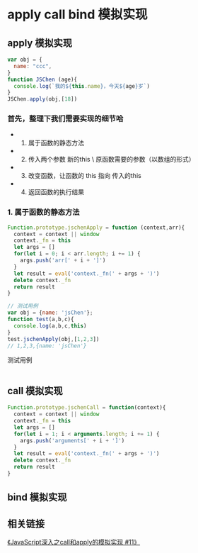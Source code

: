 # apply call bind 模拟实现

## apply 模拟实现

```js
var obj = {
  name: "ccc",
}
function JSChen (age){
  console.log(`我的${this.name}，今天${age}岁`)
}
JSChen.apply(obj,[18])
```

### 首先，整理下我们需要实现的细节哈

- 1. 属于函数的静态方法

- 2. 传入两个参数 新的this \ 原函数需要的参数（以数组的形式）

- 3. 改变函数，让函数的 this 指向 传入的this

- 4. 返回函数的执行结果

### 1. 属于函数的静态方法

```js
Function.prototype.jschenApply = function (context,arr){
  context = context || window
  context._fn = this
  let args = []
  for(let i = 0; i < arr.length; i += 1) {
    args.push('arr[' + i + ']')
  }
  let result = eval('context._fn(' + args + ')')
  delete context._fn
  return result
}

// 测试用例
var obj = {name: 'jsChen'};
function test(a,b,c){
  console.log(a,b,c,this)
}
test.jschenApply(obj,[1,2,3])
// 1,2,3,{name: 'jsChen'}
```

测试用例

```js

```

## call 模拟实现

```js
Function.prototype.jschenCall = function(context){
  context = context || window
  context._fn = this
  let args = []
  for(let i = 1; i < arguments.length; i += 1) {
    args.push('arguments[' + i + ']')
  }
  let result = eval('context._fn(' + args + ')')
  delete context._fn
  return result
}
```

## bind 模拟实现


## 相关链接

[《JavaScript深入之call和apply的模拟实现 #11》](https://github.com/mqyqingfeng/Blog/issues/11)